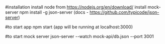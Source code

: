#installation
install node from https://nodejs.org/en/download/
install mock-server npm install -g json-server (docs - https://github.com/typicode/json-server)


#to start app
npm start (app will be running at localhost:3000)

#to start mock server
json-server --watch mock-api/db.json --port 3001
